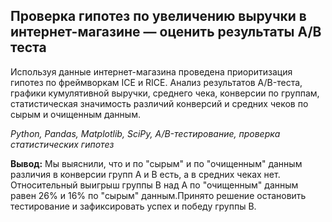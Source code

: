 ## Проверка гипотез по увеличению выручки в интернет-магазине — оценить результаты A/B теста

Используя данные интернет-магазина проведена приоритизация гипотез по фреймворкам ICE и RICE. Анализ результатов A/B-теста, графики кумулятивной выручки, среднего чека, конверсии по группам, статистическая значимость различий конверсий и средних чеков по сырым и очищенным данным.

*Python, Pandas, Matplotlib, SciPy, A/B-тестирование, проверка статистических гипотез*

**Вывод:** Мы выяснили, что и по "сырым" и по "очищенным" данным различия в конверсии групп A и B есть, а в средних чеках нет. Относительный выигрыш группы В над А по "очищенным" данным равен 26% и 16% по "сырым" данным.Принято решение остановить тестирование и зафиксировать успех и победу группы B.
